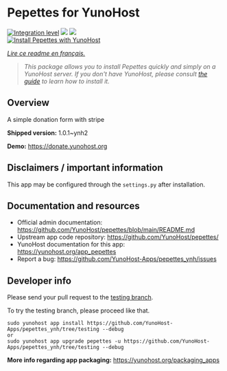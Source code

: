 <!--
N.B.: This README was automatically generated by https://github.com/YunoHost/apps/tree/master/tools/README-generator
It shall NOT be edited by hand.
-->

# Pepettes for YunoHost

[![Integration level](https://dash.yunohost.org/integration/pepettes.svg)](https://dash.yunohost.org/appci/app/pepettes) ![](https://ci-apps.yunohost.org/ci/badges/pepettes.status.svg) ![](https://ci-apps.yunohost.org/ci/badges/pepettes.maintain.svg)  
[![Install Pepettes with YunoHost](https://install-app.yunohost.org/install-with-yunohost.svg)](https://install-app.yunohost.org/?app=pepettes)

*[Lire ce readme en français.](./README_fr.md)*

> *This package allows you to install Pepettes quickly and simply on a YunoHost server.
If you don't have YunoHost, please consult [the guide](https://yunohost.org/#/install) to learn how to install it.*

## Overview

A simple donation form with stripe

**Shipped version:** 1.0.1~ynh2

**Demo:** https://donate.yunohost.org

## Disclaimers / important information

This app may be configured through the `settings.py` after installation.

## Documentation and resources

* Official admin documentation: https://github.com/YunoHost/pepettes/blob/main/README.md
* Upstream app code repository: https://github.com/YunoHost/pepettes/
* YunoHost documentation for this app: https://yunohost.org/app_pepettes
* Report a bug: https://github.com/YunoHost-Apps/pepettes_ynh/issues

## Developer info

Please send your pull request to the [testing branch](https://github.com/YunoHost-Apps/pepettes_ynh/tree/testing).

To try the testing branch, please proceed like that.
```
sudo yunohost app install https://github.com/YunoHost-Apps/pepettes_ynh/tree/testing --debug
or
sudo yunohost app upgrade pepettes -u https://github.com/YunoHost-Apps/pepettes_ynh/tree/testing --debug
```

**More info regarding app packaging:** https://yunohost.org/packaging_apps